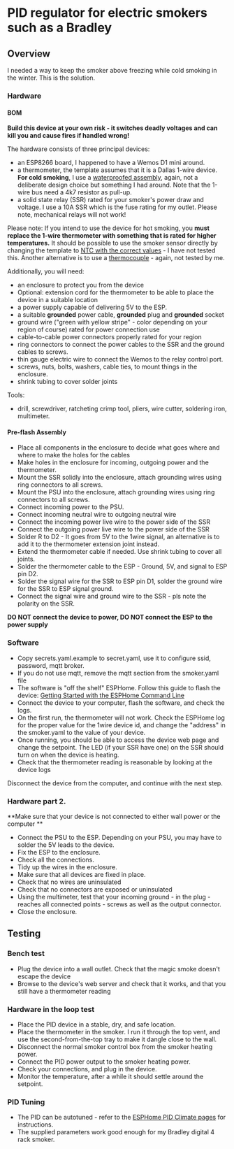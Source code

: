 # PID regulator for electric smokers such as a Bradley

## Overview

I needed a way to keep the smoker above freezing while cold smoking in the winter. This is the solution.

### Hardware

#### BOM

**Build this device at your own risk - it switches deadly voltages and can kill you and cause fires if handled wrong!**

The hardware consists of three principal devices:

- an ESP8266 board, I happened to have a Wemos D1 mini around.
- a thermometer, the template assumes that it is a Dallas 1-wire device. **For cold smoking**, I use a [waterproofed assembly](https://www.adafruit.com/product/381), again, not a deliberate design choice but something I had around. Note that the 1-wire bus need a 4k7 resistor as pull-up.
- a solid state relay (SSR) rated for your smoker's power draw and voltage. I use a 10A SSR which is the fuse rating for my outlet. Please note, mechanical relays will not work!

Please note: If you intend to use the device for hot smoking, you **must replace the 1-wire thermometer with something that is rated for higher temperatures.**
It should be possible to use the smoker sensor directly by changing the template to [NTC with the correct values](http://www.outdoorsmenforum.ca/showthread.php?p=3793689) - I have not tested this. Another alternative is to use a [thermocouple](https://esphome.io/components/sensor/max6675.html) - again, not tested by me.

Additionally, you will need:

- an enclosure to protect you from the device
- Optional: extension cord for the thermometer to be able to place the device in a suitable location
- a power supply capable of delivering 5V to the ESP. 
- a suitable **grounded**  power cable, **grounded** plug and **grounded** socket
- ground wire ("green with yellow stripe" - color depending on your region of course) rated for power connection use
- cable-to-cable power connectors properly rated for your region
- ring connectors to connect the power cables to the SSR and the ground cables to screws. 
- thin gauge electric wire to connect the Wemos to the relay control port.
- screws, nuts, bolts, washers, cable ties, to mount things in the enclosure.
- shrink tubing to cover solder joints

Tools:

- drill, screwdriver, ratcheting crimp tool, pliers, wire cutter, soldering iron, multimeter.

#### Pre-flash Assembly

- Place all components in the enclosure to decide what goes where and where to make the holes for the cables
- Make holes in the enclosure for incoming, outgoing power and the thermometer.
- Mount the SSR solidly into the enclosure, attach grounding wires using ring connectors to all screws.
- Mount the PSU into the enclosure, attach grounding wires using ring connectors to all screws.
- Connect incoming power to the PSU.
- Connect incoming neutral wire to outgoing neutral wire
- Connect the incoming power live wire to the power side of the SSR
- Connect the outgoing power live wire to the power side of the SSR
- Solder R to D2 - It goes from 5V to the 1wire signal, an alternative is to add it to the thermometer extension joint instead.
- Extend the thermometer cable if needed. Use shrink tubing to cover all joints.
- Solder the thermometer cable to the ESP - Ground, 5V, and signal to ESP pin D2.
- Solder the signal wire for the SSR to ESP pin D1, solder the ground wire for the SSR to ESP signal ground.
- Connect the signal wire and ground wire to the SSR - pls note the polarity on the SSR.

**DO NOT connect the device to power, DO NOT connect the ESP to the power supply**


### Software

- Copy secrets.yaml.example to secret.yaml, use it to configure ssid, password, mqtt broker.
- If you do not use mqtt, remove the mqtt section from the smoker.yaml file
- The software is "off the shelf" ESPHome. Follow this guide to flash the device: [Getting Started with the ESPHome Command Line](https://esphome.io/guides/getting_started_command_line.html)
- Connect the device to your computer, flash the software, and check the logs.
- On the first run, the thermometer will not work. Check the ESPHome log for the proper value for the 1wire device id, and change the "address" in the smoker.yaml to the value of your device.
- Once running, you should be able to access the device web page and change the setpoint. The LED (if your SSR have one) on the SSR should turn on when the device is heating.
- Check that the thermometer reading is reasonable by looking at the device logs 

Disconnect the device from the computer, and continue with the next step.

### Hardware part 2.

**Make sure that your device is not connected to either wall power or the computer **

- Connect the PSU to the ESP. Depending on your PSU, you may have to solder the 5V leads to the device.
- Fix the ESP to the enclosure.
- Check all the connections.
- Tidy up the wires in the enclosure.
- Make sure that all devices are fixed in place.
- Check that no wires are uninsulated
- Check that no connectors are exposed or uninsulated
- Using the multimeter, test that your incoming ground - in the plug - reaches all connected points - screws as well as the output connector. 
- Close the enclosure.

## Testing

### Bench test

- Plug the device into a wall outlet. Check that the magic smoke doesn't escape the device
- Browse to the device's web server and check that it works, and that you still have a thermometer reading

### Hardware in the loop test

- Place the PID device in a stable, dry, and safe location.
- Place the thermometer in the smoker. I run it through the top vent, and use the second-from-the-top tray to make it dangle close to the wall. 
- Disconnect the normal smoker control box from the smoker heating power.
- Connect the PID power output to the smoker heating power.
- Check your connections, and plug in the device.
- Monitor the temperature, after a while it should settle around the setpoint.

### PID Tuning

- The PID can be autotuned - refer to the [ESPHome PID Climate pages](https://esphome.io/components/climate/pid.html#autotuning) for instructions.
- The supplied parameters work good enough for my Bradley digital 4 rack smoker.










